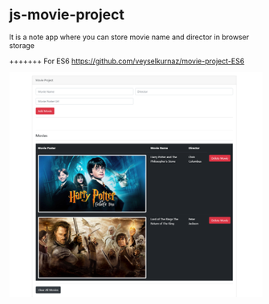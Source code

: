 # js-movie-project
It is a note app where you can store movie name and director in browser storage

+++++++ For ES6 https://github.com/veyselkurnaz/movie-project-ES6

![Example view](https://github.com/veyselkurnaz/js-movie-project/blob/master/img/example.png?raw=true)
